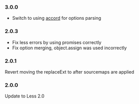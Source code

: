 ### 3.0.0
- Switch to using [accord](https://github.com/jenius/accord) for options parsing

### 2.0.3

- Fix less errors by using promises correctly
- Fix option merging, object.assign was used incorrectly

### 2.0.1

Revert moving the replaceExt to after sourcemaps are applied

### 2.0.0

Update to Less 2.0